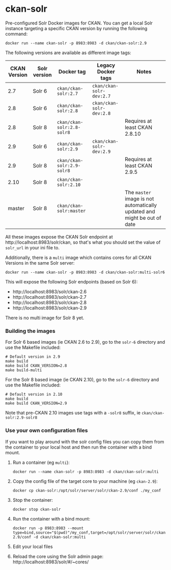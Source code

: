 # ckan-solr

Pre-configured Solr Docker images for CKAN. You can get a local Solr instance targeting a specific CKAN version by running the following command:

    docker run --name ckan-solr -p 8983:8983 -d ckan/ckan-solr:2.9

The following versions are available as different image tags:

| CKAN Version | Solr version | Docker tag | Legacy Docker tags | Notes |
| --- | --- | --- | --- | --- |
| 2.7 | Solr 6 | `ckan/ckan-solr:2.7` |  `ckan/ckan-solr-dev:2.7` | |
| 2.8 | Solr 6 | `ckan/ckan-solr:2.8` |  `ckan/ckan-solr-dev:2.8` | |
| 2.8 | Solr 8 | `ckan/ckan-solr:2.8-solr8` | | Requires at least CKAN 2.8.10 |
| 2.9 | Solr 6 | `ckan/ckan-solr:2.9` | `ckan/ckan-solr-dev:2.9` | |
| 2.9 | Solr 8 | `ckan/ckan-solr:2.9-solr8` | | Requires at least CKAN 2.9.5 |
| 2.10 | Solr 8 | `ckan/ckan-solr:2.10` | | |
| master | Solr 8 | `ckan/ckan-solr:master` | | The `master` image is not automatically updated and might be out of date |

All these images expose the CKAN Solr endpoint at http://localhost:8983/solr/ckan, so that's what you should set the value of `solr_url` in your ini file to.


Additionally, there is a `multi` image which contains cores for all CKAN Versions in the same Solr server:

    docker run --name ckan-solr -p 8983:8983 -d ckan/ckan-solr:multi-solr6

This will expose the following Solr endpoints (based on Solr 6):

* http://localhost:8983/solr/ckan-2.6
* http://localhost:8983/solr/ckan-2.7
* http://localhost:8983/solr/ckan-2.8
* http://localhost:8983/solr/ckan-2.9

There is no multi image for Solr 8 yet.

### Building the images

For Solr 6 based images (ie CKAN 2.6 to 2.9), go to the `solr-6` directory and use the Makefile included:

    # Default version in 2.9
    make build
    make build CKAN_VERSION=2.8
    make build-multi

For the Solr 8 based image (ie CKAN 2.10), go to the `solr-6` directory and use the Makefile included:

    # Default version in 2.10
    make build
    make build CKAN_VERSION=2.9

Note that pre-CKAN 2.10 images use tags with a `-solr8` suffix, ie `ckan/ckan-solr:2.9-solr8`


### Use your own configuration files

If you want to play around with the solr config files you can copy them from the container to your local host and then run the container with a bind mount.

1. Run a container (eg `multi`):

       docker run --name ckan-solr -p 8983:8983 -d ckan/ckan-solr:multi

2. Copy the config file of the target core to your machine (eg `ckan-2.9`):

       docker cp ckan-solr:/opt/solr/server/solr/ckan-2.9/conf ./my_conf

3. Stop the container:

       docker stop ckan-solr

4. Run the container with a bind mount:

       docker run -p 8983:8983 --mount type=bind,source="$(pwd)"/my_conf,target=/opt/solr/server/solr/ckan-2.9/conf -d ckan/ckan-solr:multi

5. Edit your local files

6. Reload the core using the Solr admin page: http://localhost:8983/solr/#/~cores/
